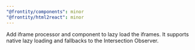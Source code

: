 ```yaml
---
"@frontity/components": minor
"@frontity/html2react": minor
---
```


Add iframe processor and component to lazy load the iframes. It supports
native lazy loading and fallbacks to the Intersection Observer.
